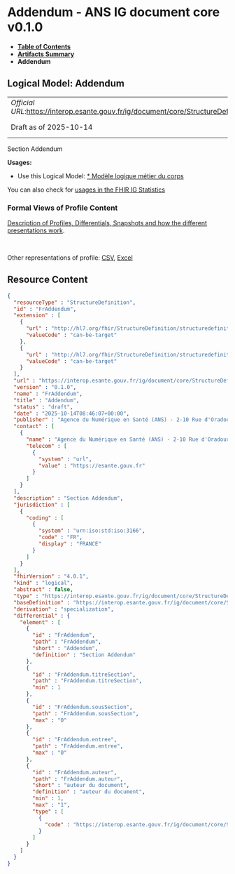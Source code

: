 # Addendum - ANS IG document core v0.1.0

* [**Table of Contents**](toc.md)
* [**Artifacts Summary**](artifacts.md)
* **Addendum**

## Logical Model: Addendum 

| | |
| :--- | :--- |
| *Official URL*:https://interop.esante.gouv.fr/ig/document/core/StructureDefinition/FrAddendum | *Version*:0.1.0 |
| Draft as of 2025-10-14 | *Computable Name*:FrAddendum |

 
Section Addendum 

**Usages:**

* Use this Logical Model: [* Modèle logique métier du corps](StructureDefinition-CorpsDocument.md)

You can also check for [usages in the FHIR IG Statistics](https://packages2.fhir.org/xig/ans.document.fr.core|current/StructureDefinition/FrAddendum)

### Formal Views of Profile Content

 [Description of Profiles, Differentials, Snapshots and how the different presentations work](http://build.fhir.org/ig/FHIR/ig-guidance/readingIgs.html#structure-definitions). 

 

Other representations of profile: [CSV](StructureDefinition-FrAddendum.csv), [Excel](StructureDefinition-FrAddendum.xlsx) 



## Resource Content

```json
{
  "resourceType" : "StructureDefinition",
  "id" : "FrAddendum",
  "extension" : [
    {
      "url" : "http://hl7.org/fhir/StructureDefinition/structuredefinition-type-characteristics",
      "valueCode" : "can-be-target"
    },
    {
      "url" : "http://hl7.org/fhir/StructureDefinition/structuredefinition-type-characteristics",
      "valueCode" : "can-be-target"
    }
  ],
  "url" : "https://interop.esante.gouv.fr/ig/document/core/StructureDefinition/FrAddendum",
  "version" : "0.1.0",
  "name" : "FrAddendum",
  "title" : "Addendum",
  "status" : "draft",
  "date" : "2025-10-14T08:46:07+00:00",
  "publisher" : "Agence du Numérique en Santé (ANS) - 2-10 Rue d'Oradour-sur-Glane, 75015 Paris",
  "contact" : [
    {
      "name" : "Agence du Numérique en Santé (ANS) - 2-10 Rue d'Oradour-sur-Glane, 75015 Paris",
      "telecom" : [
        {
          "system" : "url",
          "value" : "https://esante.gouv.fr"
        }
      ]
    }
  ],
  "description" : "Section Addendum",
  "jurisdiction" : [
    {
      "coding" : [
        {
          "system" : "urn:iso:std:iso:3166",
          "code" : "FR",
          "display" : "FRANCE"
        }
      ]
    }
  ],
  "fhirVersion" : "4.0.1",
  "kind" : "logical",
  "abstract" : false,
  "type" : "https://interop.esante.gouv.fr/ig/document/core/StructureDefinition/FrAddendum",
  "baseDefinition" : "https://interop.esante.gouv.fr/ig/document/core/StructureDefinition/Section",
  "derivation" : "specialization",
  "differential" : {
    "element" : [
      {
        "id" : "FrAddendum",
        "path" : "FrAddendum",
        "short" : "Addendum",
        "definition" : "Section Addendum"
      },
      {
        "id" : "FrAddendum.titreSection",
        "path" : "FrAddendum.titreSection",
        "min" : 1
      },
      {
        "id" : "FrAddendum.sousSection",
        "path" : "FrAddendum.sousSection",
        "max" : "0"
      },
      {
        "id" : "FrAddendum.entree",
        "path" : "FrAddendum.entree",
        "max" : "0"
      },
      {
        "id" : "FrAddendum.auteur",
        "path" : "FrAddendum.auteur",
        "short" : "auteur du document",
        "definition" : "auteur du document",
        "min" : 1,
        "max" : "1",
        "type" : [
          {
            "code" : "https://interop.esante.gouv.fr/ig/document/core/StructureDefinition/Auteur"
          }
        ]
      }
    ]
  }
}

```
